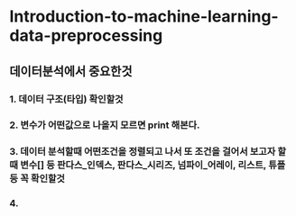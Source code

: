 # Introduction-to-machine-learning-data-preprocessing

## 데이터분석에서 중요한것

### 1. 데이터 구조(타입) 확인할것
### 2. 변수가 어떤값으로 나올지 모르면 print 해본다.
### 3. 데이터 분석할때 어떤조건을 정렬되고 나서 또 조건을 걸어서 보고자 할때 변수[] 등 판다스_인덱스, 판다스_시리즈, 넘파이_어레이, 리스트, 튜플등 꼭 확인할것
### 4. 
